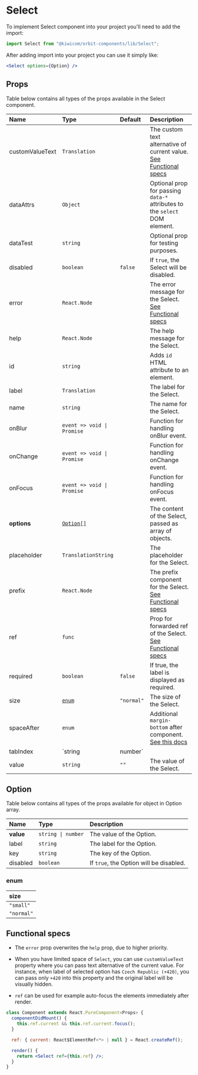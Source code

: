 # Select

To implement Select component into your project you'll need to add the import:

```jsx
import Select from "@kiwicom/orbit-components/lib/Select";
```

After adding import into your project you can use it simply like:

```jsx
<Select options={Option} />
```

## Props

Table below contains all types of the props available in the Select component.

| Name            | Type                       | Default    | Description                                                                                                                                                    |
| :-------------- | :------------------------- | :--------- | :------------------------------------------------------------------------------------------------------------------------------------------------------------- |
| customValueText | `Translation`              |            | The custom text alternative of current value. [See Functional specs](#functional-specs)                                                                        |
| dataAttrs       | `Object`                   |            | Optional prop for passing `data-*` attributes to the `select` DOM element.                                                                                     |
| dataTest        | `string`                   |            | Optional prop for testing purposes.                                                                                                                            |
| disabled        | `boolean`                  | `false`    | If `true`, the Select will be disabled.                                                                                                                        |
| error           | `React.Node`               |            | The error message for the Select. [See Functional specs](#functional-specs)                                                                                    |
| help            | `React.Node`               |            | The help message for the Select.                                                                                                                               |
| id              | `string`                   |            | Adds `id` HTML attribute to an element.                                                                                                                        |
| label           | `Translation`              |            | The label for the Select.                                                                                                                                      |
| name            | `string`                   |            | The name for the Select.                                                                                                                                       |
| onBlur          | `event => void \| Promise` |            | Function for handling onBlur event.                                                                                                                            |
| onChange        | `event => void \| Promise` |            | Function for handling onChange event.                                                                                                                          |
| onFocus         | `event => void \| Promise` |            | Function for handling onFocus event.                                                                                                                           |
| **options**     | [`Option[]`](#option)      |            | The content of the Select, passed as array of objects.                                                                                                         |
| placeholder     | `TranslationString`        |            | The placeholder for the Select.                                                                                                                                |
| prefix          | `React.Node`               |            | The prefix component for the Select. [See Functional specs](#functional-specs)                                                                                 |
| ref             | `func`                     |            | Prop for forwarded ref of the Select. [See Functional specs](#functional-specs)                                                                                |
| required        | `boolean`                  | `false`    | If true, the label is displayed as required.                                                                                                                   |
| size            | [`enum`](#enum)            | `"normal"` | The size of the Select.                                                                                                                                        |
| spaceAfter      | `enum`                     |            | Additional `margin-bottom` after component. [See this docs](https://github.com/kiwicom/orbit/tree/master/packages/orbit-components/src/common/getSpacingToken) |
| tabIndex        | `string | number`          |            | Specifies the tab order of an element                                                                                                                          |
| value           | `string`                   | `""`       | The value of the Select.                                                                                                                                       |

## Option

Table below contains all types of the props available for object in Option array.

| Name      | Type               | Description                             |
| :-------- | :----------------- | :-------------------------------------- |
| **value** | `string \| number` | The value of the Option.                |
| label     | `string`           | The label for the Option.               |
| key       | `string`           | The key of the Option.                  |
| disabled  | `boolean`          | If `true`, the Option will be disabled. |

### enum

| size       |
| :--------- |
| `"small"`  |
| `"normal"` |

## Functional specs

- The `error` prop overwrites the `help` prop, due to higher priority.

- When you have limited space of `Select`, you can use `customValueText` property where you can pass text alternative of the current value. For instance, when label of selected option has `Czech Republic (+420)`, you can pass only `+420` into this property and the original label will be visually hidden.

- `ref` can be used for example auto-focus the elements immediately after render.

```jsx
class Component extends React.PureComponent<Props> {
  componentDidMount() {
    this.ref.current && this.ref.current.focus();
  }

  ref: { current: React$ElementRef<*> | null } = React.createRef();

  render() {
    return <Select ref={this.ref} />;
  }
}
```
